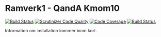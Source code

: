Ramverk1 - QandA Kmom10
==============================

[![Build Status](https://travis-ci.org/ptorn/ramverk1-QandA.svg?branch=master)](https://travis-ci.org/ptorn/ramverk1-QandA)
[![Scrutinizer Code Quality](https://scrutinizer-ci.com/g/ptorn/ramverk1-QandA/badges/quality-score.png?b=master)](https://scrutinizer-ci.com/g/ptorn/ramverk1-QandA/?branch=master)
[![Code Coverage](https://scrutinizer-ci.com/g/ptorn/ramverk1-QandA/badges/coverage.png?b=master)](https://scrutinizer-ci.com/g/ptorn/ramverk1-QandA/?branch=master)
[![Build Status](https://scrutinizer-ci.com/g/ptorn/ramverk1-QandA/badges/build.png?b=master)](https://scrutinizer-ci.com/g/ptorn/ramverk1-QandA/build-status/master)


Information om installation kommer inom kort.
